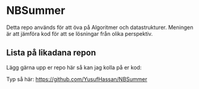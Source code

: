 # NBSummer
Detta repo används för att öva på Algoritmer och datastrukturer. Meningen är att jämföra kod för att se lösningar från olika perspektiv.
## Lista på likadana repon
Lägg gärna upp er repo här så kan jag kolla på er kod:

Typ så här: https://github.com/YusufHassan/NBSummer

